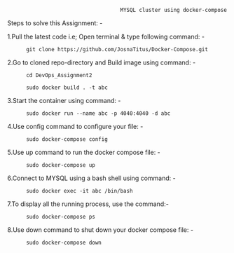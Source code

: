                                         MYSQL cluster using docker-compose
                                        
                                        
Steps to solve this Assignment: -

  1.Pull the latest code i.e; Open terminal & type following command: -

          git clone https://github.com/JosnaTitus/Docker-Compose.git
      
  2.Go to cloned repo-directory and Build image using command: -

          cd DevOps_Assignment2
      
          sudo docker build . -t abc

  3.Start the container using command: -

          sudo docker run --name abc -p 4040:4040 -d abc
      
  4.Use config command to configure your file: -
     
          sudo docker-compose config
       
  5.Use up command to run the docker compose file: -
        
          sudo docker-compose up

  6.Connect to MYSQL using a bash shell using command: -

          sudo docker exec -it abc /bin/bash
       
  7.To display all the running process, use the command:-
     
          sudo docker-compose ps
       
  8.Use down command to shut down your docker compose file: -

          sudo docker-compose down

